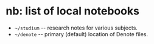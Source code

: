 # nb: list of local notebooks

  - `~/studium` -- research notes for various subjects.
  - `~/denote`  -- primary (default) location of Denote files.
